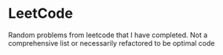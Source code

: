# LeetCode
 Random problems from leetcode that I have completed. Not a comprehensive list or necessarily refactored to be optimal code
